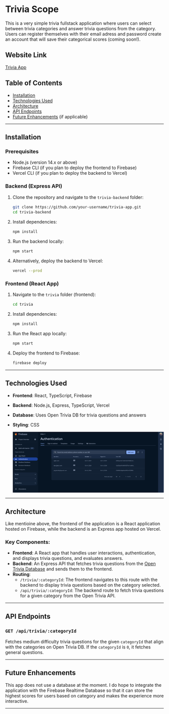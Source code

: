 # Trivia Scope 

This is a very simple trivia fullstack application where users can select between trivia categories and answer trivia questions from the category. Users can register themselves with their email adress and password create an account that will save their categorical scores (coming soon!).

## Website Link
[Trivia App](https://trivia-f7176.web.app/)

## Table of Contents
- [Installation](#installation)
- [Technologies Used](#technologies-used)
- [Architecture](#architecture)
- [API Endpoints](#api-endpoints)
- [Future Enhancements](#future-enhancements) (if applicable)

---


## Installation

### Prerequisites
- Node.js (version 14.x or above)
- Firebase CLI (if you plan to deploy the frontend to Firebase)
- Vercel CLI (if you plan to deploy the backend to Vercel)

### Backend (Express API)
1. Clone the repository and navigate to the `trivia-backend` folder:
    ```bash
    git clone https://github.com/your-username/trivia-app.git
    cd trivia-backend
    ```

2. Install dependencies:
    ```bash
    npm install
    ```

4. Run the backend locally:
    ```bash
    npm start
    ```

5. Alternatively, deploy the backend to Vercel:
    ```bash
    vercel --prod
    ```

### Frontend (React App)
1. Navigate to the `trivia` folder (frontend):
    ```bash
    cd trivia
    ```

2. Install dependencies:
    ```bash
    npm install
    ```

3. Run the React app locally:
    ```bash
    npm start
    ```

4. Deploy the frontend to Firebase:
    ```bash
    firebase deploy
    ```

 
---


## Technologies Used
- **Frontend**: React, TypeScript, Firebase 
- **Backend**: Node.js, Express, TypeScript, Vercel
- **Database**: Uses Open Trivia DB for trivia questions and answers
- **Styling**: CSS

  ![Trivia App Logo](./firebase-pic.png)


---


## Architecture

Like mentioine above, the frontend of the application is a React application hosted on Firebase, while the backend is an Express app hosted on Vercel.

### Key Components:
- **Frontend**: A React app that handles user interactions, authentication, and displays trivia questions, and evaluates answers.
- **Backend**: An Express API that fetches trivia questions from the [Open Trivia Database](https://opentdb.com/api_config.php) and sends them to the frontend.
- **Routing**: 
  - `/trivia/:categoryId`: The frontend navigates to this route with the backend to display trivia questions based on the category selected.
  - `/api/trivia/:categoryId`: The backend route to fetch trivia questions for a given category from the Open Trivia API.


 ---


 ## API Endpoints

### `GET /api/trivia/:categoryId`
Fetches medium difficulty trivia questions for the given `categoryId` that align with the categories on Open Trivia DB. If the `categoryId` is `0`, it fetches general questions.


 ---

 
## Future Enhancements  

This app does not use a database at the moment. I do hope to integrate the application with the Firebase Realtime Database so that it can store the highest scores for users based on category and makes the experience more interactive. 


 ---


 


